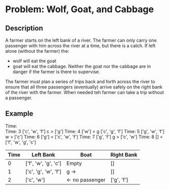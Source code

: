 # Problem: Wolf, Goat, and Cabbage

## Description

A farmer starts on the left bank of a river. The farmer can only carry one passenger with him across the river at a time, but there is a catch. If left alone (without the farmer) the:
* wolf will eat the goat
* goat will eat the cabbage.
Neither the goat nor the cabbage are in danger if the farmer is there to supervise.

The farmer must plan a series of trips back and forth across the river to ensure that all three passengers (eventually) arrive safely on the right bank of the river with the farmer. When needed teh farmer can take a trip without a passenger.

## Example

Time:  
Time:  3 ['c', 'w', 'f'] c > ['g']
Time:  4 ['w'] < g ['c', 'g', 'f']
Time:  5 ['g', 'w', 'f'] w > ['c']
Time:  6 ['g'] <   ['c', 'w', 'f']
Time:  7 ['g', 'f'] g > ['c', 'w']
Time:  8 [] <   ['f', 'w', 'g', 'c']


|  Time  | Left Bank  | Boat | Right Bank |
| ------------- | ------------- | ------------- | ------------- |
| 0 | ['f', 'w', 'g', 'c']  | Empty  | []  |
| 1 | ['c', 'g', 'w', 'f']  | g ->  | []  |
| 2 | ['c', 'w'] | <- no passenger |  ['g', 'f'] |
